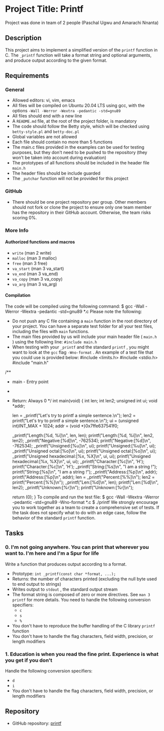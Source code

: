 # Project Title: Printf
Project was done in team of 2 people (Paschal Ugwu and Amarachi Nnanta)

## Description

This project aims to implement a simplified version of the  `printf`  function in C. The  `_printf`  function will take a format string and optional arguments, and produce output according to the given format.

## Requirements

### General

- Allowed editors: vi, vim, emacs
- All files will be compiled on Ubuntu 20.04 LTS using gcc, with the options  `-Wall -Werror -Wextra -pedantic -std=gnu89` 
- All files should end with a new line
- A  `README.md`  file, at the root of the project folder, is mandatory
- The code should follow the Betty style, which will be checked using  `betty-style.pl`  and  `betty-doc.pl` 
- Global variables are not allowed
- Each file should contain no more than 5 functions
- The main.c files provided in the examples can be used for testing purposes, but they don't need to be pushed to the repository (they won't be taken into account during evaluation)
- The prototypes of all functions should be included in the header file  `main.h` 
- The header files should be include guarded
- The  `_putchar`  function will not be provided for this project

### GitHub

- There should be one project repository per group. Other members should not fork or clone the project to ensure only one team member has the repository in their GitHub account. Otherwise, the team risks scoring 0%.

### More Info

#### Authorized functions and macros

-  `write`  (man 2 write)
-  `malloc`  (man 3 malloc)
-  `free`  (man 3 free)
-  `va_start`  (man 3 va_start)
-  `va_end`  (man 3 va_end)
-  `va_copy`  (man 3 va_copy)
-  `va_arg`  (man 3 va_arg)

#### Compilation

The code will be compiled using the following command:
$ gcc -Wall -Werror -Wextra -pedantic -std=gnu89 *.c
Please note the following:

- Do not push any C file containing a  `main`  function in the root directory of your project. You can have a separate test folder for all your test files, including the files with  `main`  functions.
- The main files provided by us will include your main header file ( `main.h` ) using the following line:  `#include main.h` 
- When testing with your  `_printf`  and the standard  `printf` , you might want to look at the  `gcc`  flag  `-Wno-format` . An example of a test file that you could use is provided below:
#include <limits.h>
#include <stdio.h>
#include "main.h"

/**
 * main - Entry point
 *
 * Return: Always 0
 */
int main(void)
{
    int len;
    int len2;
    unsigned int ui;
    void *addr;

    len = _printf("Let's try to printf a simple sentence.\n");
    len2 = printf("Let's try to printf a simple sentence.\n");
    ui = (unsigned int)INT_MAX + 1024;
    addr = (void *)0x7ffe637541f0;

    _printf("Length:[%d, %i]\n", len, len);
    printf("Length:[%d, %i]\n", len2, len2);
    _printf("Negative:[%d]\n", -762534);
    printf("Negative:[%d]\n", -762534);
    _printf("Unsigned:[%u]\n", ui);
    printf("Unsigned:[%u]\n", ui);
    _printf("Unsigned octal:[%o]\n", ui);
    printf("Unsigned octal:[%o]\n", ui);
    _printf("Unsigned hexadecimal:[%x, %X]\n", ui, ui);
    printf("Unsigned hexadecimal:[%x, %X]\n", ui, ui);
    _printf("Character:[%c]\n", 'H');
    printf("Character:[%c]\n", 'H');
    _printf("String:[%s]\n", "I am a string !");
    printf("String:[%s]\n", "I am a string !");
    _printf("Address:[%p]\n", addr);
    printf("Address:[%p]\n", addr);
    len = _printf("Percent:[%%]\n");
    len2 = printf("Percent:[%%]\n");
    _printf("Len:[%d]\n", len);
    printf("Len:[%d]\n", len2);
    _printf("Unknown:[%r]\n");
    printf("Unknown:[%r]\n");

    return (0);
}
To compile and run the test file:
$ gcc -Wall -Wextra -Werror -pedantic -std=gnu89 -Wno-format *.c
$ ./printf
We strongly encourage you to work together as a team to create a comprehensive set of tests. If the task does not specify what to do with an edge case, follow the behavior of the standard  `printf`  function.

## Tasks

### 0. I'm not going anywhere. You can print that wherever you want to. I'm here and I'm a Spur for life

Write a function that produces output according to a format.

- Prototype:  `int _printf(const char *format, ...);` 
- Returns: the number of characters printed (excluding the null byte used to end output to strings)
- Writes output to  `stdout` , the standard output stream
- The format string is composed of zero or more directives. See  `man 3 printf`  for more details. You need to handle the following conversion specifiers:
    -  `c` 
    -  `s` 
    -  `%` 
- You don't have to reproduce the buffer handling of the C library  `printf`  function
- You don't have to handle the flag characters, field width, precision, or length modifiers

### 1. Education is when you read the fine print. Experience is what you get if you don't

Handle the following conversion specifiers:

-  `d` 
-  `i` 
- You don't have to handle the flag characters, field width, precision, or length modifiers

## Repository
- GitHub repository: [printf](https://github.com/paschalugwu/printf)
